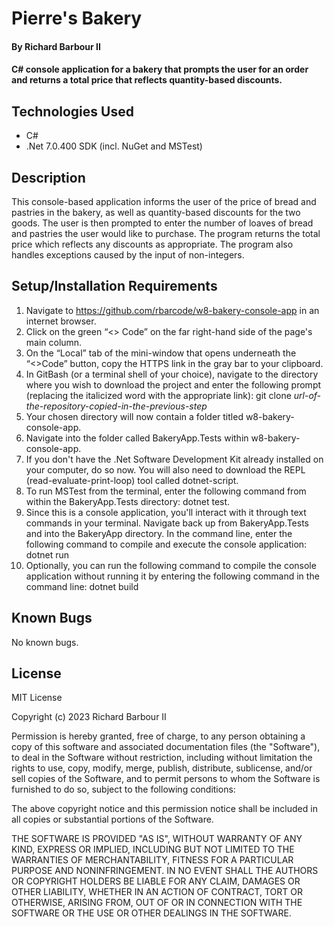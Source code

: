# Pierre's Bakery

#### By Richard Barbour II

#### C# console application for a bakery that prompts the user for an order and returns a total price that reflects quantity-based discounts.


## Technologies Used

* C#
* .Net 7.0.400 SDK (incl. NuGet and MSTest)



## Description

This console-based application informs the user of the price of bread and pastries in the bakery, as well as quantity-based discounts for the two goods. The user is then prompted to enter the number of loaves of bread and pastries the user would like to purchase. The program returns the total price which reflects any discounts as appropriate. The program also handles exceptions caused by the input of non-integers.

## Setup/Installation Requirements

1. Navigate to https://github.com/rbarcode/w8-bakery-console-app in an internet browser.
2. Click on the green “<> Code” on the far right-hand side of the page's main column.
3. On the “Local” tab of the mini-window that opens underneath the “<>Code” button, copy the HTTPS link in the gray bar to your clipboard.
4. In GitBash (or a terminal shell of your choice), navigate to the directory where you wish to download the project and enter the following prompt (replacing the italicized word with the appropriate link): git clone *url-of-the-repository-copied-in-the-previous-step*
5. Your chosen directory will now contain a folder titled w8-bakery-console-app.
6. Navigate into the folder called BakeryApp.Tests within w8-bakery-console-app.
7. If you don't have the .Net Software Development Kit already installed on your computer, do so now. You will also need to download the REPL (read-evaluate-print-loop) tool called dotnet-script. 
7. To run MSTest from the terminal, enter the following command from within the BakeryApp.Tests directory: dotnet test.
8. Since this is a console application, you'll interact with it through text commands in your terminal. Navigate back up from BakeryApp.Tests and into the BakeryApp directory. In the command line, enter the following command to compile and execute the console application: dotnet run 
9. Optionally, you can run the following command to compile the console application without running it by entering the following command in the command line: dotnet build


## Known Bugs

No known bugs.

## License

MIT License

Copyright (c) 2023 Richard Barbour II

Permission is hereby granted, free of charge, to any person obtaining a copy of this software and associated documentation files (the "Software"), to deal in the Software without restriction, including without limitation the rights to use, copy, modify, merge, publish, distribute, sublicense, and/or sell copies of the Software, and to permit persons to whom the Software is furnished to do so, subject to the following conditions:

The above copyright notice and this permission notice shall be included in all copies or substantial portions of the Software.

THE SOFTWARE IS PROVIDED "AS IS", WITHOUT WARRANTY OF ANY KIND, EXPRESS OR IMPLIED, INCLUDING BUT NOT LIMITED TO THE WARRANTIES OF MERCHANTABILITY, FITNESS FOR A PARTICULAR PURPOSE AND NONINFRINGEMENT. IN NO EVENT SHALL THE AUTHORS OR COPYRIGHT HOLDERS BE LIABLE FOR ANY CLAIM, DAMAGES OR OTHER LIABILITY, WHETHER IN AN ACTION OF CONTRACT, TORT OR OTHERWISE, ARISING FROM, OUT OF OR IN CONNECTION WITH THE SOFTWARE OR THE USE OR OTHER DEALINGS IN THE SOFTWARE.
